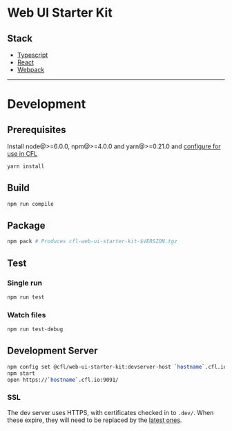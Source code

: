 # Web UI Starter Kit

## Stack
- [Typescript](https://github.com/Microsoft/TypeScript)
- [React](https://github.com/facebook/react)
- [Webpack](https://github.com/webpack/webpack)

---

# Development
## Prerequisites
Install node@>=6.0.0, npm@>=4.0.0 and yarn@>=0.21.0 and [configure for use in CFL](https://wiki.int.corefiling.com/dev/NPM)

```bash
yarn install
```

## Build
```bash
npm run compile
```

## Package
```bash
npm pack # Produces cfl-web-ui-starter-kit-$VERSION.tgz
```

## Test
### Single run
```bash
npm run test
```

### Watch files
```bash
npm run test-debug
```

## Development Server
```bash
npm config set @cfl/web-ui-starter-kit:devserver-host `hostname`.cfl.io # You must have a working DNS entry for "`hostname`.cfl.io".
npm start
open https://`hostname`.cfl.io:9091/
```

### SSL
The dev server uses HTTPS, with certificates checked in to `.dev/`. When these expire, they will need to be replaced by the [latest ones](https://wiki.int.corefiling.com/cfl/CflDotIo).
